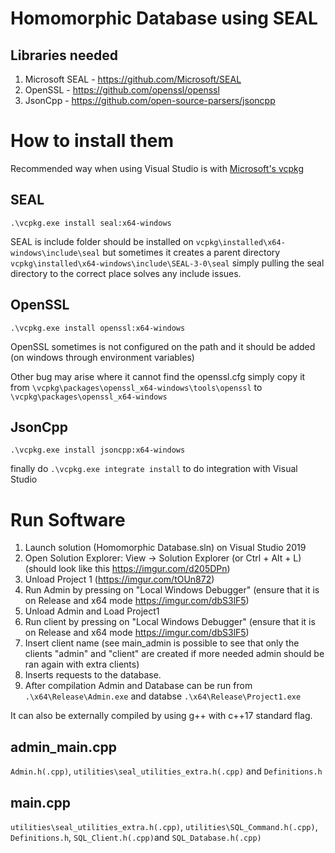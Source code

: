 # Homomorphic Database using SEAL

## Libraries needed

1. Microsoft SEAL   - https://github.com/Microsoft/SEAL
2. OpenSSL          - https://github.com/openssl/openssl
3. JsonCpp          - https://github.com/open-source-parsers/jsoncpp

How to install them
===================

Recommended way when using Visual Studio is with [Microsoft's vcpkg](https://github.com/Microsoft/vcpkg)

SEAL
----
`.\vcpkg.exe install seal:x64-windows`

SEAL is include folder should be installed on `vcpkg\installed\x64-windows\include\seal` 
but sometimes it creates a parent directory `vcpkg\installed\x64-windows\include\SEAL-3-0\seal`
simply pulling the seal directory to the correct place solves any include issues.

OpenSSL
-------
`.\vcpkg.exe install openssl:x64-windows`

OpenSSL sometimes is not configured on the path and it should be added (on windows through environment variables)

Other bug may arise where it cannot find the openssl.cfg
simply copy it from `\vcpkg\packages\openssl_x64-windows\tools\openssl` to `\vcpkg\packages\openssl_x64-windows`

JsonCpp
-------
`.\vcpkg.exe install jsoncpp:x64-windows`

finally do `.\vcpkg.exe integrate install` to do integration with Visual Studio

Run Software
============

1. Launch solution (Homomorphic Database.sln) on Visual Studio 2019
2. Open Solution Explorer: View -> Solution Explorer (or Ctrl + Alt + L) (should look like this https://imgur.com/d205DPn)
3. Unload Project 1 (https://imgur.com/tOUn872)
4. Run Admin by pressing on "Local Windows Debugger" (ensure that it is on Release and x64 mode https://imgur.com/dbS3lF5)
5. Unload Admin and Load Project1
6. Run client by  pressing on "Local Windows Debugger" (ensure that it is on Release and x64 mode https://imgur.com/dbS3lF5)
7. Insert client name (see main_admin is possible to see that only the clients "admin" and "client" are created if more needed admin should be ran again with extra clients)
8. Inserts requests to the database.
9. After compilation Admin and Database can be run from `.\x64\Release\Admin.exe` and databse `.\x64\Release\Project1.exe`

It can also be externally compiled by using g++ with c++17 standard flag.

admin_main.cpp
--------------
`Admin.h(.cpp)`, `utilities\seal_utilities_extra.h(.cpp)` and `Definitions.h`


main.cpp
--------
`utilities\seal_utilities_extra.h(.cpp)`, `utilities\SQL_Command.h(.cpp)`, `Definitions.h`, `SQL_Client.h(.cpp)`and `SQL_Database.h(.cpp)`

